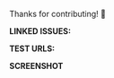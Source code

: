 <!-- Please follow the template -->
Thanks for contributing! 🍄

**LINKED ISSUES:**
<!-- Does this PR fix an existing issue? Write something like `Closes #10` -->

**TEST URLS:**
<!-- Add some REAL test URLs -->

**SCREENSHOT**
<!-- Include a screenshot here if your PR makes visual changes -->

